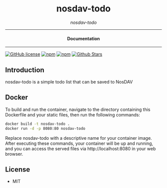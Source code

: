 

<div align="center">  
  <h1>nosdav-todo</h1>
</div>

<div align="center">  
<i>nosdav-todo</i>
</div>

---

<div align="center">
<h4>Documentation</h4>
</div>

---

[![GitHub license](https://img.shields.io/badge/license-MIT-blue.svg)](https://github.com/nosdav.com/todo/blob/gh-pages/LICENSE)
[![npm](https://img.shields.io/npm/v/nosdav-todo)](https://npmjs.com/package/nosdav-todo)
[![npm](https://img.shields.io/npm/dw/nosdav-todo.svg)](https://npmjs.com/package/nosdav-todo)
[![Github Stars](https://img.shields.io/github/stars/nosdav.com/todo.svg)](https://github.com/nosdav.com/todo/)

## Introduction

nosdav-todo is a simple todo list that can be saved to NosDAV

## Docker

To build and run the container, navigate to the directory containing this Dockerfile and your static files, then run the following commands:

```bash
docker build -t nosdav-todo .
docker run -d -p 8080:80 nosdav-todo
```

Replace nosdav-todo with a descriptive name for your container image. After executing these commands, your container will be up and running, and you can access the served files via http://localhost:8080 in your web browser.


## License

- MIT
